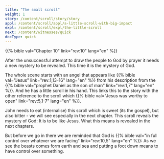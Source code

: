 ```yaml
---
title: "The small scroll"
weight: 1
story: /content/scroll/story/story
appl: /content/scroll/appl/a-little-scroll-with-big-impact
expl: /content/scroll/expl/the-little-scroll
next: /content/witnesses/quick
docType: quick
---
```


{{% bible val="Chapter 10" link="rev:10" lang="en" %}}

After the unsuccessful attempt to draw the people to God by prayer it needs a new mystery to be revealed. This time it is the mystery of God.

The whole scene starts with an angel that appears like {{% bible val="Jesus" link="rev:1,13-16" lang="en" %}} from his description from the {{% bible val="prophet Daniel as the son of man" link="rev:1,7" lang="en" %}}. And he has a little scroll in his hand. This links this to the story with the other reference to the scroll which {{% bible val="Jesus was worthy to open" link="rev:5,1-7" lang="en" %}}.

John needs to eat (internalise) this scroll which is sweet (its the gospel), but also bitter -  we will see especially in the next chapter. This scroll reveals the mystery of God: It is to be like Jesus. What this means is revealed in the next chapters. 

But before we go in there we are reminded that God is {{% bible val="in full control over whatever we are facing" link="rev:10,5" lang="en" %}}: As we see the beasts comes form earth and sea and putting a foot down means to have control over something.
